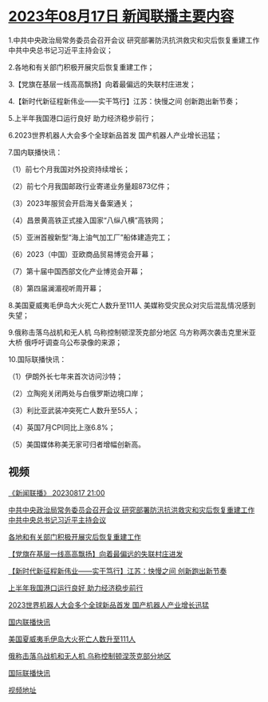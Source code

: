 # [2023年08月17日 新闻联播主要内容](https://tv.cctv.com/lm/xwlb/day/20230817.shtml)

1.中共中央政治局常务委员会召开会议 研究部署防汛抗洪救灾和灾后恢复重建工作 中共中央总书记习近平主持会议；

2.各地和有关部门积极开展灾后恢复重建工作；

3.【党旗在基层一线高高飘扬】向着最偏远的失联村庄进发；

4.【新时代新征程新伟业——实干笃行】江苏：快慢之间 创新跑出新节奏；

5.上半年我国港口运行良好 助力经济稳步前行；

6.2023世界机器人大会多个全球新品首发 国产机器人产业增长迅猛；

7.国内联播快讯：

（1）前七个月我国对外投资持续增长；

（2）前七个月我国邮政行业寄递业务量超873亿件；

（3）2023年服贸会开启海关备案通关；

（4）昌景黄高铁正式接入国家“八纵八横”高铁网；

（5）亚洲首艘新型“海上油气加工厂”船体建造完工；

（6）2023（中国）亚欧商品贸易博览会开幕；

（7）第十届中国西部文化产业博览会开幕；

（8）第四届澜湄视听周开幕；

8.美国夏威夷毛伊岛大火死亡人数升至111人 美媒称受灾民众对灾后混乱情况感到失望；

9.俄称击落乌战机和无人机 乌称控制顿涅茨克部分地区 乌方称两次袭击克里米亚大桥 俄呼吁调查乌公布录像的来源；

10.国际联播快讯：

（1）伊朗外长七年来首次访问沙特；

（2）立陶宛关闭两处与白俄罗斯边境口岸；

（3）利比亚武装冲突死亡人数升至55人；

（4）英国7月CPI同比上涨6.8%；

（5）美国媒体称美无家可归者增幅创新高。

## 视频

[《新闻联播》 20230817 21:00](https://tv.cctv.com/2023/08/18/VIDEm7yKsBvLWVexOGvS0n5A230818.shtml)

[中共中央政治局常务委员会召开会议 研究部署防汛抗洪救灾和灾后恢复重建工作 中共中央总书记习近平主持会议](https://tv.cctv.com/2023/08/18/VIDEu5sy37aQAaBpBvSqVd8e230818.shtml)

[各地和有关部门积极开展灾后恢复重建工作](https://tv.cctv.com/2023/08/17/VIDETGl42MTifYWbbohhgKTY230817.shtml)

[【党旗在基层一线高高飘扬】向着最偏远的失联村庄进发](https://tv.cctv.com/2023/08/17/VIDErFryVKWBTmyGzRReBJ5L230817.shtml)

[【新时代新征程新伟业——实干笃行】江苏：快慢之间 创新跑出新节奏](https://tv.cctv.com/2023/08/17/VIDExZVMwVdqGhPbsRR7eRzF230817.shtml)

[上半年我国港口运行良好 助力经济稳步前行](https://tv.cctv.com/2023/08/17/VIDEJzazRsKepFyV05IW28dx230817.shtml)

[2023世界机器人大会多个全球新品首发 国产机器人产业增长迅猛](https://tv.cctv.com/2023/08/17/VIDE0xZNw4TurDCSe8W8EXN3230817.shtml)

[国内联播快讯](https://tv.cctv.com/2023/08/17/VIDEWt4tA2dJTTRV2Js0mNzr230817.shtml)

[美国夏威夷毛伊岛大火死亡人数升至111人](https://tv.cctv.com/2023/08/17/VIDERdsY6eESwgKRwo9jKOoh230817.shtml)

[俄称击落乌战机和无人机 乌称控制顿涅茨克部分地区](https://tv.cctv.com/2023/08/17/VIDEabC8E3QpqEPijQGQOOXZ230817.shtml)

[国际联播快讯](https://tv.cctv.com/2023/08/17/VIDER7y7pi8vWg5qzivs3Sxl230817.shtml)

[视频地址](https://tv.cctv.com/lm/xwlb/day/20230817.shtml) 

